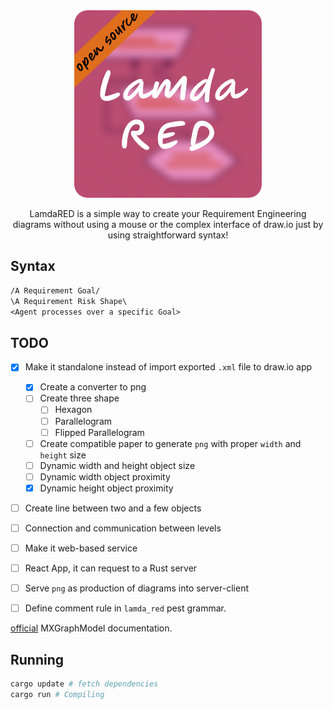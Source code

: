 <div align="center">
    <img src="./images/Logo.png" width="300" height="300" />
    <p>LamdaRED is a simple way to create your Requirement Engineering diagrams
    without using a mouse or the complex interface of draw.io just by using
    straightforward syntax!</p>
</div>

## Syntax

```txt
/A Requirement Goal/
\A Requirement Risk Shape\
<Agent processes over a specific Goal>
```

## TODO

+ [x] Make it standalone instead of import exported `.xml` file to draw.io app
    + [x] Create a converter to png
    + [ ] Create three shape
        + [ ] Hexagon
        + [ ] Parallelogram
        + [ ] Flipped Parallelogram
    + [ ] Create compatible paper to generate `png` with proper `width` and
    `height` size
    + [ ] Dynamic width and height object size
    + [ ] Dynamic width object proximity
    + [x] Dynamic height object proximity
+ [ ] Create line between two and a few objects
+ [ ] Connection and communication between levels
+ [ ] Make it web-based service
+ [ ] React App, it can request to a Rust server
+ [ ] Serve `png` as production of diagrams into server-client
+ [ ] Define comment rule in `lamda_red` pest grammar.


[official](https://jgraph.github.io/mxgraph/docs/js-api/files/model/mxGraphModel-js.html)
MXGraphModel documentation.

## Running

```sh
cargo update # fetch dependencies 
cargo run # Compiling
```